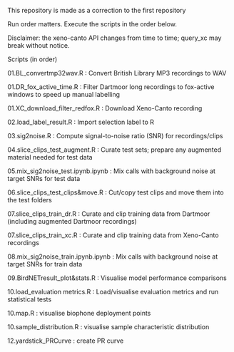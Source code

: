 This repository is made as a correction to the first repository

Run order matters. Execute the scripts in the order below.

Disclaimer: the xeno-canto API changes from time to time; query_xc may break without notice.

Scripts (in order)

01.BL_convertmp32wav.R : Convert British Library MP3 recordings to WAV


01.DR_fox_active_time.R : Filter Dartmoor long recordings to fox-active windows to speed up manual labelling


01.XC_download_filter_redfox.R : Download Xeno-Canto recording


02.load_label_result.R : Import selection label to R


03.sig2noise.R : Compute signal-to-noise ratio (SNR) for recordings/clips


04.slice_clips_test_augment.R : Curate test sets; prepare any augmented material needed for test data


05.mix_sig2noise_test.ipynb.ipynb : Mix calls with background noise at target SNRs for test data


06.slice_clips_test_clips&move.R : Cut/copy test clips and move them into the test folders


07.slice_clips_train_dr.R : Curate and clip training data from Dartmoor (including augmented Dartmoor recordings)


07.slice_clips_train_xc.R : Curate and clip training data from Xeno-Canto recordings


08.mix_sig2noise_train.ipynb.ipynb :  Mix calls with background noise at target SNRs for train data


09.BirdNETresult_plot&stats.R : Visualise model performance comparisons


10.load_evaluation metrics.R : Load/visualise evaluation metrics and run statistical tests


10.map.R : visualise biophone deployment points


10.sample_distribution.R : visualise sample characteristic distribution


12.yardstick_PRCurve : create PR curve

